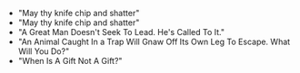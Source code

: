 * "May thy knife chip and shatter"
* "May thy knife chip and shatter"
* "A Great Man Doesn't Seek To Lead. He's Called To It."
* "An Animal Caught In a Trap Will Gnaw Off Its Own Leg To Escape. What Will You Do?"
* "When Is A Gift Not A Gift?"
